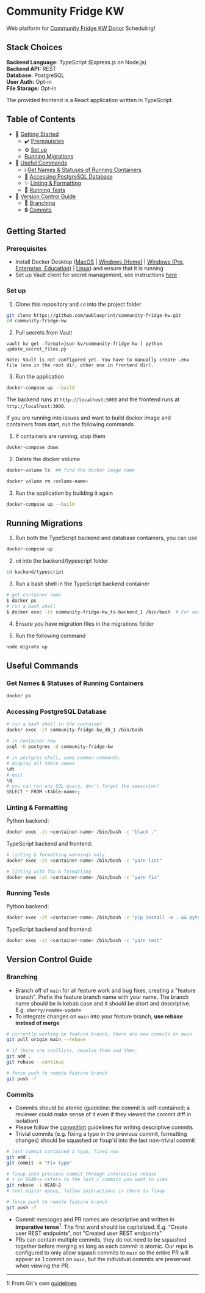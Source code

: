 # Community Fridge KW

Web platform for [Community Fridge KW Donor](https://www.instagram.com/communityfridgekw/?hl=en) Scheduling!

## Stack Choices
**Backend Language:** TypeScript (Express.js on Node.js)<br>
**Backend API:** REST<br>
**Database:** PostgreSQL<br>
**User Auth:** Opt-in<br>
**File Storage:** Opt-in<br>

The provided frontend is a React application written in TypeScript.


## Table of Contents
* 👷 [Getting Started](#getting-started-internal-tools-developers)
  * ✔️ [Prerequisites](#prerequisites)
  * ⚙️ [Set up](#set-up)
  * [Running Migrations](#running-migrations)
* 🧰 [Useful Commands](#useful-commands)
  * ℹ️ [Get Names & Statuses of Running Containers](#get-names--statuses-of-running-containers)
  * 💽 [Accessing PostgreSQL Database](#accessing-postgresql-database)
  * ✨ [Linting & Formatting](#linting--formatting)
  * 🧪 [Running Tests](#running-tests)
* 🌳 [Version Control Guide](#version-control-guide)
  * 🌿 [Branching](#branching)
  * 🔒 [Commits](#commits)


## Getting Started

### Prerequisites

* Install Docker Desktop ([MacOS](https://docs.docker.com/docker-for-mac/install/) | [Windows (Home)](https://docs.docker.com/docker-for-windows/install-windows-home/) | [Windows (Pro, Enterprise, Education)](https://docs.docker.com/docker-for-windows/install/) | [Linux](https://docs.docker.com/engine/install/#server)) and ensure that it is running
* Set up Vault client for secret management, see instructions [here](https://www.notion.so/uwblueprintexecs/Secret-Management-2d5b59ef0987415e93ec951ce05bf03e)


### Set up

1. Clone this repository and `cd` into the project folder
```bash
git clone https://github.com/uwblueprint/community-fridge-kw.git
cd community-fridge-kw
```
2. Pull secrets from Vault
```
vault kv get -format=json kv/community-fridge-kw | python update_secret_files.py

Note: Vault is not configured yet. You have to manually create .env file (one in the root dir, other one in frontend dir).
```
3. Run the application
```bash
docker-compose up --build
```

The backend runs at `http://localhost:5000` and the frontend runs at `http://localhost:3000`.

If you are running into issues and want to build docker image and containers from start, run the following commands

1. If containers are running, stop them
```bash
docker-compose down
```

2. Delete the docker volume
```bash
docker-volume ls  ## find the docker image name

docker volume rm <volume-name>   
```

3. Run the application by building it again
```bash
docker-compose up --build
```

## Running Migrations

1. Run both the TypeScript backend and database containers, you can use 
```bash
docker-compose up
```
2. `cd` into the backend/typescript folder
```bash
cd backend/typescript
```

3. Run a bash shell in the TypeScript backend container
```bash
# get container name
$ docker ps
# run a bash shell
$ docker exec -it community-fridge-kw_ts-backend_1 /bin/bash  # For our project, typescript backend container name is community-fridge-kw_ts-backend_1. If you want to run a different container, replace community-fridge-kw_ts-backend_1 with the appropriate container name
```

4. Ensure you have migration files in the migrations folder

5. Run the following command
```bash
node migrate up
```


## Useful Commands

### Get Names & Statuses of Running Containers
```bash
docker ps
```

### Accessing PostgreSQL Database

```bash
# run a bash shell in the container
docker exec -it community-fridge-kw_db_1 /bin/bash

# in container now
psql -U postgres -d community-fridge-kw

# in postgres shell, some common commands:
# display all table names
\dt
# quit
\q
# you can run any SQL query, don't forget the semicolon!
SELECT * FROM <table-name>;
```

### Linting & Formatting
Python backend:
```bash
docker exec -it <container-name> /bin/bash -c "black ."
```

TypeScript backend and frontend:
```bash
# linting & formatting warnings only
docker exec -it <container-name> /bin/bash -c "yarn lint"

# linting with fix & formatting
docker exec -it <container-name> /bin/bash -c "yarn fix"
```

### Running Tests
Python backend:
```bash
docker exec -it <container-name> /bin/bash -c "pip install -e . && pytest"
```

TypeScript backend and frontend:
```bash
docker exec -it <container-name> /bin/bash -c "yarn test"
```


## Version Control Guide

### Branching
* Branch off of `main` for all feature work and bug fixes, creating a "feature branch". Prefix the feature branch name with your name. The branch name should be in kebab case and it should be short and descriptive. E.g. `sherry/readme-update`
* To integrate changes on `main` into your feature branch, **use rebase instead of merge**

```bash
# currently working on feature branch, there are new commits on main
git pull origin main --rebase

# if there are conflicts, resolve them and then:
git add .
git rebase --continue

# force push to remote feature branch
git push -f
```

### Commits
* Commits should be atomic (guideline: the commit is self-contained; a reviewer could make sense of it even if they viewed the commit diff in isolation)
* Please follow the [commitlint](https://www.conventionalcommits.org/en/v1.0.0/) guidelines for writing descriptive commits
* Trivial commits (e.g. fixing a typo in the previous commit, formatting changes) should be squashed or fixup'd into the last non-trivial commit

```bash
# last commit contained a typo, fixed now
git add .
git commit -m "Fix typo"

# fixup into previous commit through interactive rebase
# x in HEAD~x refers to the last x commits you want to view
git rebase -i HEAD~2
# text editor opens, follow instructions in there to fixup

# force push to remote feature branch
git push -f
```

* Commit messages and PR names are descriptive and written in **imperative tense**<sup>1</sup>. The first word should be capitalized. E.g. "Create user REST endpoints", not "Created user REST endpoints"
* PRs can contain multiple commits, they do not need to be squashed together before merging as long as each commit is atomic. Our repo is configured to only allow squash commits to `main` so the entire PR will appear as 1 commit on `main`, but the individual commits are preserved when viewing the PR.

---

1: From Git's own [guidelines](https://github.com/git/git/blob/311531c9de557d25ac087c1637818bd2aad6eb3a/Documentation/SubmittingPatches#L139-L145)
